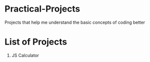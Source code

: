 # Practical-Projects
Projects that help me understand the basic concepts of coding better
# List of Projects
1. JS Calculator
